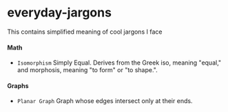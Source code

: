 # everyday-jargons
This contains simplified meaning of cool jargons I face

#### Math
* `Isomorphism`  Simply Equal. Derives from the Greek iso, meaning "equal," and morphosis, meaning "to form" or "to shape.". 

#### Graphs

* `Planar Graph` Graph whose edges intersect only at their ends. 


